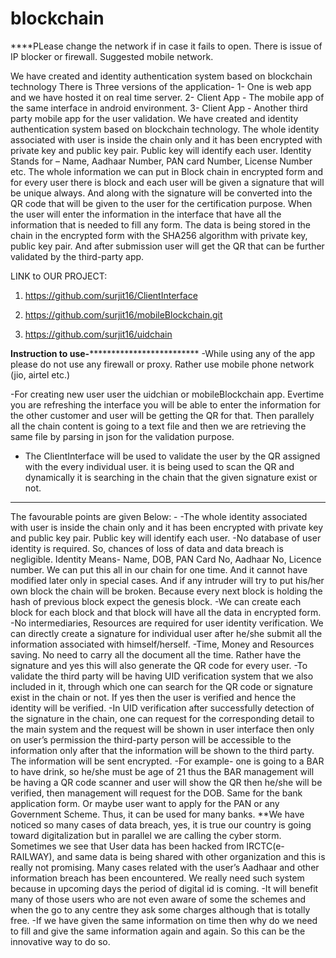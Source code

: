 # blockchain
****PLease change the network if in case it fails to open. There is issue of IP blocker or firewall. Suggested mobile network.

We have created and identity authentication system based on blockchain technology
There is Three versions of the application-
1-	One is web app and we have hosted it on real time server.
2-	Client App - The mobile app of the same interface in android environment.
3-	Client App - Another third party mobile app for the user validation.
We have created and identity authentication system based on blockchain technology. The whole identity associated with user is inside the chain only and it has been encrypted with private key and public key pair. Public key will identify each user.
Identity Stands for – Name, Aadhaar Number, PAN card Number, License Number etc.
The whole information we can put in Block chain in encrypted form and for every user there is block and each user will be given a signature that will be unique always. And along with the signature will be converted into the QR code that will be given to the user for the certification purpose.
When the user will enter the information in the interface that have all the information that is needed to fill any form. The data is being stored in the chain in the encrypted form with the SHA256 algorithm with private key, public key pair. And after submission user will get the QR that can be further validated by the third-party app.


LINK to OUR PROJECT: 

1. https://github.com/surjit16/ClientInterface

2. https://github.com/surjit16/mobileBlockchain.git

3. https://github.com/surjit16/uidchain

**********************************************Instruction to use-***********************************************************************
-While using any of the app please do not use any firewall or proxy. Rather use mobile phone network (jio, airtel etc.)

-For creating new user user the uidchian or mobileBlockchain app. Evertime you are refreshing the interface you will be able to enter the   information for the other customer and user will be getting the QR for that. Then parallely all the chain content is going to a text     file and then we are retrieving the same file by parsing in json for the validation purpose.

- The ClientInterface will be used to validate the user by the QR assigned with the every individual user. it is being used to scan the QR and dynamically it is searching in the chain that the given signature exist or not.

******************************************************************************************************************************************

The favourable points are given Below: -
-The whole identity associated with user is inside the chain only and it has been encrypted with private key and public key pair. Public key will identify each user.
-No database of user identity is required. So, chances of loss of data and data breach is negligible.
Identity Means- Name, DOB, PAN Card No, Aadhaar No, Licence number.
We can put this all in our chain for one time. And it cannot have modified later only in special cases.
And if any intruder will try to put his/her own block the chain will be broken. Because every next block is holding the hash of previous block expect the genesis block.
-We can create each block for each block and that block will have all the data in encrypted form.
-No intermediaries, Resources are required for user identity verification. We can directly create a signature for individual user after he/she submit all the information associated with himself/herself.
-Time, Money and Resources saving. No need to carry all the document all the time. Rather have the signature and yes this will also generate the QR code for every user.
-To validate the third party will be having UID verification system that we also included in it, through which one can search for the QR code or signature exist in the chain or not.  If yes then the user is verified and hence the identity will be verified.
-In UID verification after successfully detection of the signature in the chain, one can request for the corresponding detail to the main system and the request will be shown in user interface then only on user’s permission the third-party person will be accessible to the information only after that the information will be shown to the third party. The information will be sent encrypted.
-For example- one is going to a BAR to have drink, so he/she must be age of 21 thus the BAR management will be having a QR code scanner and user will show the QR then he/she will be verified, then management will request for the DOB.
Same for the bank application form. Or maybe user want to apply for the PAN or any Government Scheme. Thus, it can be used for many banks.
**We have noticed so many cases of data breach, yes, it is true our country is going toward digitalization but in parallel we are calling the cyber storm. Sometimes we see that User data has been hacked from IRCTC(e-RAILWAY), and same data is being shared with other organization and this is really not promising.
Many cases related with the user’s Aadhaar and other information breach has been encountered.
We really need such system because in upcoming days the period of digital id is coming.
-It will benefit many of those users who are not even aware of some the schemes and when the go to any centre they ask some charges although that is totally free.
-If we have given the same information on time then why do we need to fill and give the same information again and again. So this can be the innovative way to do so.
